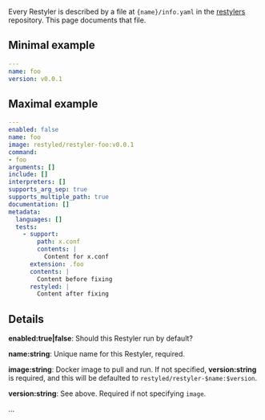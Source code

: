 Every Restyler is described by a file at `{name}/info.yaml` in the [restylers](https://github.com/restyled-io/restylers) repository. This page documents that file.

## Minimal example

```yaml
---
name: foo
version: v0.0.1
```

## Maximal example

```yaml
---
enabled: false
name: foo
image: restyled/restyler-foo:v0.0.1
command:
- foo
arguments: []
include: []
interpreters: []
supports_arg_sep: true
supports_multiple_path: true
documentation: []
metadata:
  languages: []
  tests:
    - support:
        path: x.conf
        contents: |
          Content for x.conf
      extension: .foo
      contents: |
        Content before fixing
      restyled: |
        Content after fixing
```

## Details

**enabled:true|false**: Should this Restyler run by default?

**name:string**: Unique name for this Restyler, required.

**image:string**: Docker image to pull and run. If not specified, **version:string** is required, and this will be defaulted to `restyled/restyler-$name:$version`.

**version:string**: See above. Required if not specifying `image`.

...